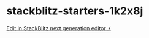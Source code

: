 # stackblitz-starters-1k2x8j

[Edit in StackBlitz next generation editor ⚡️](https://stackblitz.com/~/github.com/La-verna/stackblitz-starters-1k2x8j)
